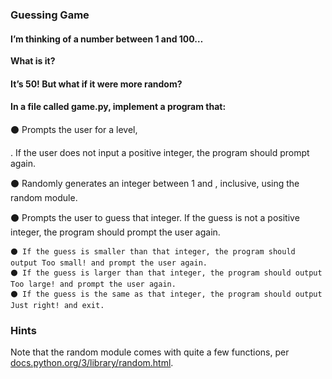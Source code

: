 ### Guessing Game
#### I’m thinking of a number between 1 and 100…

**What is it?**
#### It’s 50! But what if it were more random?

#### In a file called game.py, implement a program that:

⚫ Prompts the user for a level, 

. If the user does not input a positive integer, the program should prompt again.

⚫ Randomly generates an integer between 1 and 
, inclusive, using the random module.

⚫ Prompts the user to guess that integer. If the guess is not a positive integer, the program should prompt the user again.

    ⚫ If the guess is smaller than that integer, the program should output Too small! and prompt the user again.
    ⚫ If the guess is larger than that integer, the program should output Too large! and prompt the user again.
    ⚫ If the guess is the same as that integer, the program should output Just right! and exit.
### Hints
Note that the random module comes with quite a few functions, per [docs.python.org/3/library/random.html](https://docs.python.org/3/library/random.html).
